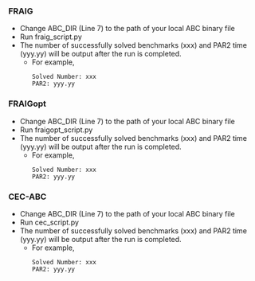 ### FRAIG
- Change ABC_DIR (Line 7) to the path of your local ABC binary file
- Run fraig_script.py
- The number of successfully solved benchmarks (xxx) and PAR2 time (yyy.yy) will be output after the run is completed.
    - For example,
        ```
        Solved Number: xxx 
        PAR2: yyy.yy
        ```

### FRAIGopt
- Change ABC_DIR (Line 7) to the path of your local ABC binary file
- Run fraigopt_script.py
- The number of successfully solved benchmarks (xxx) and PAR2 time (yyy.yy) will be output after the run is completed.
    - For example,
        ```
        Solved Number: xxx 
        PAR2: yyy.yy
        ```

### CEC-ABC
- Change ABC_DIR (Line 7) to the path of your local ABC binary file
- Run cec_script.py
- The number of successfully solved benchmarks (xxx) and PAR2 time (yyy.yy) will be output after the run is completed.
    - For example,
        ```
        Solved Number: xxx 
        PAR2: yyy.yy
        ```
